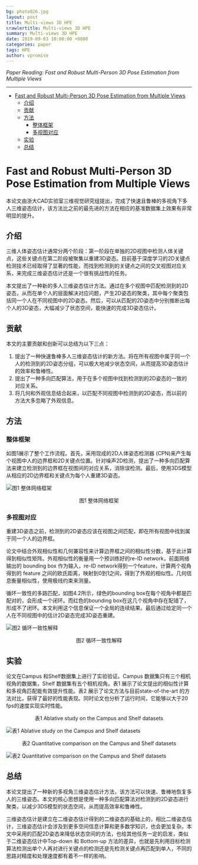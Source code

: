 ```yaml
---
bg: photo026.jpg
layout: post
title: Multi-views 3D HPE
crawlertitle: Multi-views 3D HPE
summary: Multi-views 3D HPE
date: 2019-09-03 10:00:00 +0800
categories: paper
tags: HPE
author: vpromise
---
```


*Paper Reading: Fast and Robust Multi-Person 3D Pose Estimation from Multiple Views*

---

- [Fast and Robust Multi-Person 3D Pose Estimation from Multiple Views](#fast-and-robust-multi-person-3d-pose-estimation-from-multiple-views)
  - [介绍](#介绍)
  - [贡献](#贡献)
  - [方法](#方法)
    - [整体框架](#整体框架)
    - [多视图对应](#多视图对应)
  - [实验](#实验)
  - [总结](#总结)

# Fast and Robust Multi-Person 3D Pose Estimation from Multiple Views

本论文由浙大CAD实验室三维视觉研究组提出，完成了快速且鲁棒的多视角下多人三维姿态估计，该方法比之前的最先进的方法在相应的基准数据集上效果有非常明显的提升。

## 介绍
三维人体姿态估计通常分两个阶段：第一阶段在单独的2D视图中检测人体关键点，这些关键点在第二阶段被聚集以重建3D姿态。目前基于深度学习的2D关键点检测技术已经取得了显著的性能，而找到检测到的关键点之间的交叉视图对应关系，来完成三维姿态估计还是一个很有挑战性的任务。

本文提出了一种新的多人三维姿态估计方法。通过在多个视图中匹配检测到的2D姿态，从而在单个人的层面解决对应问题，产生2D姿态的聚类，其中每个聚类包括同一个人在不同视图中的2D姿态。然后，可以从匹配的2D姿态中分别推断出每个人的3D姿态，大幅减少了状态空间，能快速的完成3D姿态估计。
## 贡献
本文的主要贡献和创新可以总结为以下三点：
1. 提出了一种快速鲁棒多人三维姿态估计的新方法。将在所有视图中属于同一个人的检测到的2D姿态分组，可以极大地减少状态空间，从而提高3D姿态估计的效率和鲁棒性。
2. 提出了一种多向匹配算法，用于在多个视图中找到检测到的2D姿态的一致的对应关系。
3. 将几何和外观信息结合起来，以匹配不同视图中检测到的2D姿态，而以前的方法大多忽略了外观信息。

## 方法
### 整体框架
如图1展示了整个工作流程。首先，采用现成的2D人体姿态检测器 (CPN)来产生每个视图中人的边界框和2D关键点位置。针对噪声2D检测，提出了一种多向匹配算法来建立检测到的边界框在视图间的对应关系，消除误检测。最后，使用3DS模型从相应的2D边界框和关键点为每个人重建3D姿态。

![图1 整体网络框架](https://i.loli.net/2019/09/03/jYPlAkCavTu8ecy.png)
<center>图1 整体网络框架</center>

### 多视图对应
重建3D姿态之前，检测到的2D姿态应该在视图之间匹配，即在所有视图中找到属于同一个人的边界框。

论文中结合外观相似性和几何兼容性来计算边界框之间的相似性分数，基于此计算得到相似性矩阵。外观相似性的衡量用一个预训练好的re-ID network，前面网络输出的 bounding box 作为输入，re-ID network得到一个feature，计算两个视角得到的 feature 之间的欧氏距离，映射到0到1之间，得到了外观的相似性。几何信息衡量相似性，使用极线约束来测量。

循环一致性的多路匹配，如图4.2所示，绿色的bounding box在每个视角中都是匹配对的，会形成一个闭环。而红色的bounding box在这几个视角中存在配错了，形成不了闭环。本文利用这个信息保证一个全局的连续结果。最后通过给定同一个人在不同视图中的估计2D姿态完成3D姿态重建。

![图2 循环一致性解释](https://i.loli.net/2019/09/03/oM6nsqabJ4rDSN7.png)
<center>图2 循环一致性解释</center>

## 实验
论文在Campus 和Shelf数据集上进行了实验验证。Campus 数据集只有三个相机视角的数据集，Shelf 数据集有五个相机视角。表1 展示了论文提出的相似性计算和多视角匹配能有效提升性能。表2 展示了论文方法与目前state-of-the-art 的方法对比，获得了最好的性能表现。同时论文也分析了运行时间，它能够以大于20 fps的速度实现实时性能。

<center>表1 Ablative study on the Campus and Shelf datasets</center>

![表1 Ablative study on the Campus and Shelf datasets](https://i.loli.net/2019/09/03/2v4xQmA3JyCIdc7.png)

<center>表2 Quantitative comparison on the Campus and Shelf datasets</center>

![表2 Quantitative comparison on the Campus and Shelf datasets](https://i.loli.net/2019/09/03/kxitZVnsMHdg28I.png)

## 总结
本论文提出了一种新的多视角三维姿态估计方法，该方法可以快速、鲁棒地恢复多人的三维姿态。本文的核心思想是使用一种多向匹配算法对检测到的2D姿态进行聚类，以减少3DS模型的状态空间，从而提高效率和鲁棒性。

三维姿态估计是建立在二维姿态估计得到的二维姿态的基础上的，相比二维姿态估计，三维姿态估计会涉及到更多空间信息计算和更多数学知识，也会更加复杂。本文中采用的匹配2D姿态来降低状态空间的方法，也给其他任务一定的启发，类似于二维姿态估计中Top-down 和 Bottom-up 方法的差异，也就是先利用目标检测算法检测出单个人再对进行关键点的检测还是先检测关键点再匹配到单人，不同的思路对精度和处理速度都有着不一样的影响。